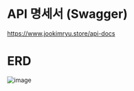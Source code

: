 # API 명세서 (Swagger)
https://www.jookimryu.store/api-docs
# ERD
![image](https://github.com/Inha-ICE-Capstone/capstone-design-BE/assets/121492369/28bddf43-dd06-4949-ac10-2c1f1b293b52)
